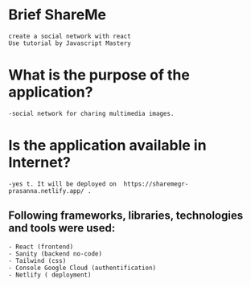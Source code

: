 # Brief ShareMe
    create a social network with react
    Use tutorial by Javascript Mastery

 
# What is the purpose of the application?
    -social network for charing multimedia images.

# Is the application available in Internet?

    -yes t. It will be deployed on  https://sharemegr-prasanna.netlify.app/ .

## Following frameworks, libraries, technologies and tools were used:
    - React (frontend)
    - Sanity (backend no-code)
    - Tailwind (css)
    - Console Google Cloud (authentification)
    - Netlify ( deployment)
 

 
